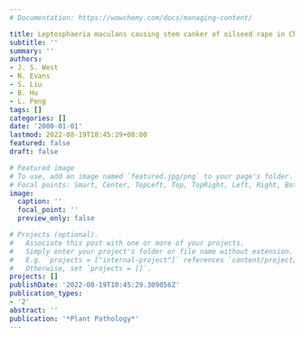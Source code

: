 ```yaml
---
# Documentation: https://wowchemy.com/docs/managing-content/

title: Leptosphaeria maculans causing stem canker of oilseed rape in China
subtitle: ''
summary: ''
authors:
- J. S. West
- N. Evans
- S. Liu
- B. Hu
- L. Peng
tags: []
categories: []
date: '2000-01-01'
lastmod: 2022-08-19T18:45:29+08:00
featured: false
draft: false

# Featured image
# To use, add an image named `featured.jpg/png` to your page's folder.
# Focal points: Smart, Center, TopLeft, Top, TopRight, Left, Right, BottomLeft, Bottom, BottomRight.
image:
  caption: ''
  focal_point: ''
  preview_only: false

# Projects (optional).
#   Associate this post with one or more of your projects.
#   Simply enter your project's folder or file name without extension.
#   E.g. `projects = ["internal-project"]` references `content/project/deep-learning/index.md`.
#   Otherwise, set `projects = []`.
projects: []
publishDate: '2022-08-19T10:45:29.309056Z'
publication_types:
- '2'
abstract: ''
publication: '*Plant Pathology*'
---
```

